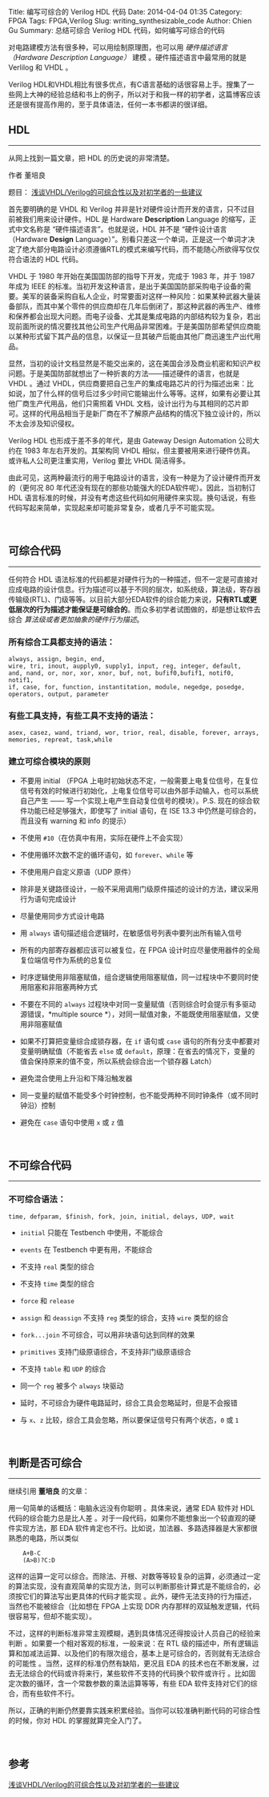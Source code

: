 Title: 编写可综合的 Verilog HDL 代码
Date: 2014-04-04 01:35
Category: FPGA
Tags: FPGA,Verilog
Slug: writing_synthesizable_code
Author: Chien Gu
Summary: 总结可综合 Verilog HDL 代码，如何编写可综合的代码

对电路建模方法有很多种，可以用绘制原理图，也可以用 *硬件描述语言（Hardware Description Language）* 建模 。硬件描述语言中最常用的就是 Verlilog 和 VHDL 。

Verilog HDL和VHDL相比有很多优点，有C语言基础的话很容易上手。搜集了一些网上大神的经验总结和书上的例子，所以对于和我一样的初学者，这篇博客应该还是很有提高作用的，至于具体语法，任何一本书都讲的很详细。

## HDL
* * *
从网上找到一篇文章，把 HDL 的历史说的非常清楚。

作者 董培良 

题目： [浅谈VHDL/Verilog的可综合性以及对初学者的一些建议][blog1]

首先要明确的是 VHDL 和 Verilog 并非是针对硬件设计而开发的语言，只不过目前被我们用来设计硬件。HDL 是 Hardware **Description** Language 的缩写，正式中文名称是 “硬件描述语言”。也就是说，HDL 并不是 “硬件设计语言（Hardware **Design** Language）”。别看只差这一个单词，正是这一个单词才决定了绝大部分电路设计必须遵循RTL的模式来编写代码，而不能随心所欲得写仅仅符合语法的 HDL 代码。

VHDL 于 1980 年开始在美国国防部的指导下开发，完成于 1983 年，并于 1987 年成为 IEEE 的标准。当初开发这种语言，是出于美国国防部采购电子设备的需要。美军的装备采购自私人企业，时常要面对这样一种风险：如果某种武器大量装备部队，而其中某个零件的供应商却在几年后倒闭了，那这种武器的再生产、维修和保养都会出现大问题。而电子设备、尤其是集成电路的内部结构较为复杂，若出现前面所说的情况要找其他公司生产代用品非常困难。于是美国防部希望供应商能以某种形式留下其产品的信息，以保证一旦其破产后能由其他厂商迅速生产出代用品。

显然，当初的设计文档显然是不能交出来的，这在美国会涉及商业机密和知识产权问题。于是美国防部就想出了一种折衷的方法——描述硬件的语言，也就是 VHDL 。通过 VHDL，供应商要把自己生产的集成电路芯片的行为描述出来：比如说，加了什么样的信号后过多少时间它能输出什么等等。这样，如果有必要让其他厂商生产代用品，他们只需照着 VHDL 文档，设计出行为与其相同的芯片即可。这样的代用品相当于是新厂商在不了解原产品结构的情况下独立设计的，所以不太会涉及知识侵权。

Verilog HDL 也形成于差不多的年代，是由 Gateway Design Automation 公司大约在 1983 年左右开发的。其架构同 VHDL 相似，但主要被用来进行硬件仿真。或许私人公司更注重实用，Verilog 要比 VHDL 简洁得多。

由此可见，这两种最流行的用于电路设计的语言，没有一种是为了设计硬件而开发的（更何况 80 年代还没有现在的那些功能强大的EDA软件呢）。因此，当初制订 HDL 语言标准的时候，并没有考虑这些代码如何用硬件来实现。换句话说，有些代码写起来简单，实现起来却可能非常复杂，或者几乎不可能实现。

[blog1]: http://www.dzkf.cn/html/EDAjishu/2006/0720/9.html

<br>

## 可综合代码 
* * *

任何符合 HDL 语法标准的代码都是对硬件行为的一种描述，但不一定是可直接对应成电路的设计信息。行为描述可以基于不同的层次，如系统级，算法级，寄存器传输级(RTL)、门级等等。以目前大部分EDA软件的综合能力来说，**只有RTL或更低层次的行为描述才能保证是可综合的**。而众多初学者试图做的，却是想让软件去综合 *算法级或者更加抽象的硬件行为描述*。

### 所有综合工具都支持的语法：

    always, assign, begin, end, 
    wire, tri, inout, aupply0, supply1, input, reg, integer, default, 
    and, nand, or, nor, xor, xnor, buf, not, bufif0,bufif1, notif0, notif1, 
    if, case, for, function, instantitation, module, negedge, posedge, operators, output, parameter  

### 有些工具支持，有些工具不支持的语法：

    asex, casez, wand, triand, wor, trior, real, disable, forever, arrays, memories, repreat, task,while

### 建立可综合模块的原则

+ 不要用 initial （FPGA 上电时初始状态不定，一般需要上电复位信号，在复位信号有效的时候进行初始化，上电复位信号可以由外部手动输入，也可以系统自己产生 —— 写一个实现上电产生自动复位信号的模块）。P.S. 现在的综合软件功能已经足够强大，即使写了 initial 语句，在 ISE 13.3 中仍然是可综合的，而且没有 warning 和 info 的提示）

+ 不使用 `#10`（在仿真中有用，实际在硬件上不会实现）

+ 不使用循环次数不定的循环语句，如 `forever`、`while` 等

+ 不使用用户自定义原语（UDP 原件）

+ 除非是关键路径设计，一般不采用调用门级原件描述的设计的方法，建议采用行为语句完成设计

+ 尽量使用同步方式设计电路

+ 用 `always` 语句描述组合逻辑时，在敏感信号列表中要列出所有输入信号

+ 所有的内部寄存器都应该可以被复位，在 FPGA 设计时应尽量使用器件的全局复位端信号作为系统的总复位

+ 时序逻辑使用非阻塞赋值，组合逻辑使用阻塞赋值，同一过程块中不要同时使用阻塞和非阻塞两种方式

+ 不要在不同的 `always` 过程块中对同一变量赋值（否则综合时会提示有多驱动源错误，*multiple source
*），对同一赋值对象，不能既使用阻塞赋值，又使用非阻塞赋值

+ 如果不打算把变量综合成锁存器，在 `if` 语句或 `case` 语句的所有分支中都要对变量明确赋值（不能省去 `else` 或 `default`，原理：在省去的情况下，变量的值会保持原来的值不变，所以系统会综合出一个锁存器 Latch）

+ 避免混合使用上升沿和下降沿触发器

+ 同一变量的赋值不能受多个时钟控制，也不能受两种不同时钟条件（或不同时钟沿）控制

+ 避免在 `case` 语句中使用 `x` 或 `z` 值

<br>

## 不可综合代码
* * *

### 不可综合语法：

    time, defparam, $finish, fork, join, initial, delays, UDP, wait

+ `initial` 只能在 Testbench 中使用，不能综合

+ `events` 在 Testbench 中更有用，不能综合

+ 不支持 `real` 类型的综合

+ 不支持 `time` 类型的综合

+ `force` 和 `release`

+ `assign` 和 `deassign` 不支持 `reg` 类型的综合，支持 `wire` 类型的综合

+ `fork...join` 不可综合，可以用非块语句达到同样的效果

+ `primitives` 支持门级原语综合，不支持非门级原语综合

+ 不支持 `table` 和 `UDP` 的综合

+ 同一个 `reg` 被多个 `always` 块驱动

+ 延时，不可综合为硬件电路延时，综合工具会忽略延时，但是不会报错

+ 与 `x`、`z` 比较，综合工具会忽略，所以要保证信号只有两个状态，`0` 或 `1`

<br>

## 判断是否可综合
* * *

继续引用 **董培良** 的文章：

用一句简单的话概括：电脑永远没有你聪明 。具体来说，通常 EDA 软件对 HDL 代码的综合能力总是比人差 。对于一段代码，如果你不能想象出一个较直观的硬件实现方法，那 EDA 软件肯定也不行。比如说，加法器、多路选择器是大家都很熟悉的电路，所以类似

        A+B-C
        (A>B)?C:D

这样的运算一定可以综合。而除法、开根、对数等等较复杂的运算，必须通过一定的算法实现，没有直观简单的实现方法，则可以判断那些计算式是不能综合的，必须按它们的算法写出更具体的代码才能实现 。此外，硬件无法支持的行为描述，当然也不能被综合（比如想在 FPGA 上实现 DDR 内存那样的双延触发逻辑，代码很容易写，但却不能实现）。

不过，这样的判断标准非常主观模糊，遇到具体情况还得按设计人员自己的经验来判断 。如果要一个相对客观的标准，一般来说：在 RTL 级的描述中，所有逻辑运算和加减法运算、以及他们的有限次组合，基本上是可综合的，否则就有无法综合的可能性 。当然，这样的标准仍然有缺陷，更况且 EDA 的技术也在不断发展，过去无法综合的代码或许将来行，某些软件不支持的代码换个软件或许行 。比如固定次数的循环，含一个常数参数的乘法运算等等，有些 EDA 软件支持对它们的综合，而有些软件不行。

所以，正确的判断仍然要靠实践来积累经验。当你可以较准确判断代码的可综合性的时候，你对 HDL 的掌握就算完全入门了。

<br>

## 参考

[浅谈VHDL/Verilog的可综合性以及对初学者的一些建议][blog1]
